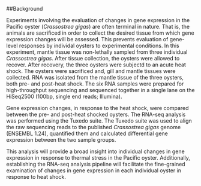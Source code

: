 ##Background

Experiments involving the evaluation of changes in gene expression in the Pacific oyster (<em>Crassostrea gigas</em>)
are often terminal in nature. That is, the animals are sacrificed in order to collect the desired tissue
from which gene expression changes will be assessed. This prevents evaluation of gene-level 
responses by individal oysters to experimental conditions. In this experiment, mantle tissue was non-lethally sampled from three individual <em>Crassostrea gigas</em>. After tissue
collection, the oysters were allowed to recover. After recovery, the three oysters were subjectd to an acute heat shock.
The oysters were sacrificed and, gill and mantle tissues were collected. RNA was isolated from the mantle tissue of the
three oysters, both pre- and post-heat shock. The six RNA samples were prepared for high-throughput sequencing 
and sequenced together in a single lane on the HiSeq2500 (100bp, single end reads; Illumina).

Gene expression changes, in response to the heat shock, were compared between the pre- and post-heat shocked oysters.
The RNA-seq analysis was performed using the Tuxedo suite. The Tuxedo suite was used to align the raw sequencing reads to the published
<em>Crassostrea gigas</em> genome (ENSEMBL 1.24), quantified them and calculated differential gene expression between the two sample
groups.

This analysis will provide a broad insight into individual changes in gene expression in response to thermal stress in 
the Pacific oyster. Additionally, establishing the RNA-seq analysis pipeline will facilitate the fine-grained examination of
changes in gene expression in each individual oyster in response to heat shock.

